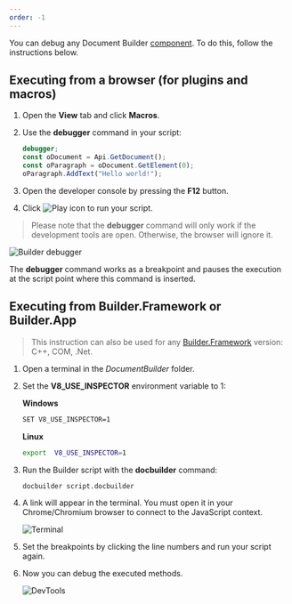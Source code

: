 ```yaml
---
order: -1
---
```


You can debug any Document Builder [component](../Get%20Started/Overview.md). To do this, follow the instructions below.

## Executing from a browser (for plugins and macros)

1. Open the **View** tab and click **Macros**.

2. Use the **debugger** command in your script:

   <!-- This code snippet is shown in the screenshot. -->

   <!-- eslint-skip -->
   
   ```ts
   debugger;
   const oDocument = Api.GetDocument();
   const oParagraph = oDocument.GetElement(0);
   oParagraph.AddText("Hello world!");
   ```

3. Open the developer console by pressing the **F12** button.

4. Click ![Play icon](/assets/images/plugins/play.svg) to run your script.

 > Please note that the **debugger** command will only work if the development tools are open. Otherwise, the browser will ignore it.  

![Builder debugger](/assets/images/plugins/debugger.png)

The **debugger** command works as a breakpoint and pauses the execution at the script point where this command is inserted.

## Executing from Builder.Framework or Builder.App

> This instruction can also be used for any [Builder.Framework](../Builder%20Framework/Overview.md) version: C++, COM, .Net.

1. Open a terminal in the *DocumentBuilder* folder.

2. Set the **V8\_USE\_INSPECTOR** environment variable to 1:

   **Windows**

   ```sh
   SET V8_USE_INSPECTOR=1
   ```

   **Linux**

   ```sh
   export  V8_USE_INSPECTOR=1
   ```

3. Run the Builder script with the **docbuilder** command:

   ```sh
   docbuilder script.docbuilder
   ```

4. A link will appear in the terminal. You must open it in your Chrome/Chromium browser to connect to the JavaScript context.

   ![Terminal](/assets/images/docbuilder/terminal.png)

5. Set the breakpoints by clicking the line numbers and run your script again.

6. Now you can debug the executed methods.

   ![DevTools](/assets/images/docbuilder/devtools.png)
